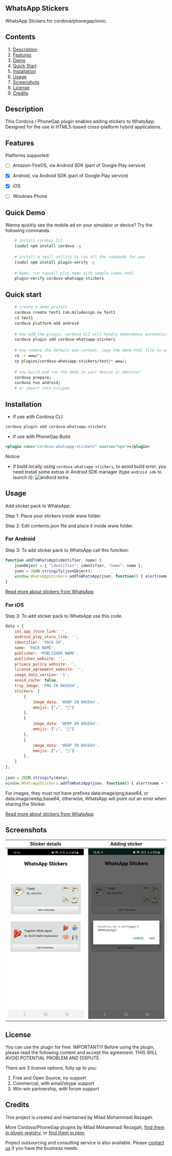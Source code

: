 
## WhatsApp Stickers 

WhatsApp Stickers for cordova/phonegap/ionic.

## Contents

1. [Description](#description)
2. [Features](#features)
3. [Demo](#quick-demo)
4. [Quick Start](#quick-start)
5. [Installation](#installation)
6. [Usage](#usage)
9. [Screenshots](#screenshots)
10. [License](#license)
11. [Credits](#credits)

## Description

This Cordova / PhoneGap plugin enables adding stickers to WhatsApp. Designed for the use in HTML5-based cross-platform hybrid applications.

## Features

Platforms supported:
- [ ] Amazon-FireOS, via Android SDK (part of Google Play service)
- [x] Android, via Android SDK (part of Google Play service)
- [x] iOS
- [ ] Windows Phone


## Quick Demo

Wanna quickly see the mobile ad on your simulator or device? Try the following commands.

```bash
    # install cordova CLI
    [sudo] npm install cordova -g

    # install a small utility to run all the commands for you
    [sudo] npm install plugin-verify -g

    # Demo: run tapsell plus demo with sample index.html
    plugin-verify cordova-whatsapp-stickers
```

## Quick start
```bash
	# create a demo project
    cordova create test1 com.miladesign.sw Test1
    cd test1
    cordova platform add android

    # now add the plugin, cordova CLI will handle dependency automatically
    cordova plugin add cordova-whatsapp-stickers

    # now remove the default www content, copy the demo html file to www
    rm -r www/*;
    cp plugins/cordova-whatsapp-stickers/test/* www/;

	# now build and run the demo in your device or emulator
    cordova prepare; 
    cordova run android;
    # or import into eclipse
```

## Installation

* If use with Cordova CLI:
```bash
cordova plugin add cordova-whatsapp-stickers
```

* If use with PhoneGap Build:
```xml
<plugin name="cordova-whatsapp-stickers" source="npm"></plugin>
```

Notice:
* If build locally using ```cordova-whatsapp-stickers```, to avoid build error, you need install some extras in Android SDK manager (type ```android sdk``` to launch it):
![android extra](https://cloud.githubusercontent.com/assets/2339512/8176143/20533ec0-1429-11e5-8e17-a748373d5110.png)

## Usage

Add sticker pack to WhatsApp.

Step 1: Place your stickers inside www folder.

Step 2: Edit contents.json file and place it inside www folder.

### For Android
Step 3: To add sticker pack to WhatsApp call this function:

```javascript
function addToWhatsApp(identifier, name) {
	jsonObject = { "identifier": identifier, "name": name };
	json = JSON.stringify(jsonObject);
	window.WhatsAppStickers.addToWhatsApp(json, function() { alert(name + " Added to WhatsApp"); }, function(e) { alert("Error. Message: " + e); });
}
```

[Read more about stickers from WhatsApp](https://github.com/WhatsApp/stickers/tree/master/Android)

### For iOS
Step 3: To add sticker pack to WhatsApp use this code. 

```javascript
data = {
	ios_app_store_link: '',
	android_play_store_link: '',
	identifier: 'PACK ID',
	name: 'PACK NAME',
	publisher: 'PUBLISHER NAME',
	publisher_website: '',
	privacy_policy_website: '',
	license_agreement_website: '',
	image_data_version: '1',
	avoid_cache: false,
	tray_image: 'PNG IN BASE64',
	stickers: [
		{
			image_data: 'WEBP IN BASE64',
			emojis: ["☕", "🙂"]
		},
		{
			image_data: 'WEBP IN BASE64',
			emojis: ["☕", "🙂"]
		},
		{
			image_data: 'WEBP IN BASE64',
			emojis: ["☕", "🙂"]
		},
	]
};
    
json = JSON.stringify(data);
window.WhatsAppStickers.addToWhatsApp(json, function() { alert(name + " Added to WhatsApp"); }, function(e) { alert("Error. Message: " + e); });
```

For images, they must not have prefixes data:image/png;base64, or data:image/webp;base64, otherwise, WhatsApp will point out an error when sharing the Sticker.

[Read more about stickers from WhatsApp](https://github.com/WhatsApp/stickers/tree/master/iOS)

## Screenshots

Sticker details | Adding sticker
-------|---------------
![ScreenShot](https://raw.githubusercontent.com/VinoosIr/cordova-whatsapp-stickers/main/docs/screenshot1.jpg) | ![ScreenShot](https://raw.githubusercontent.com/VinoosIr/cordova-whatsapp-stickers/main/docs/screenshot2.jpg)


## License

You can use the plugin for free. IMPORTANT!!! Before using the plugin, please read the following content and accept the agreement. THIS WILL AVOID POTENTIAL PROBLEM AND DISPUTE.

There are 3 license options, fully up to you:
1. Free and Open Source, no support
2. Commercial, with email/skype support
3. Win-win partnership, with forum support

## Credits

This project is created and maintained by Milad Mohammadi Rezagah.

More Cordova/PhoneGap plugins by Milad Mohammadi Rezagah, [find them in plugin registry](http://plugins.cordova.io/#/search?search=miladesign), or [find them in npm](https://www.npmjs.com/~miladesign).

Project outsourcing and consulting service is also available. Please [contact us](mailto:rezagah.milad@gmail.com) if you have the business needs.